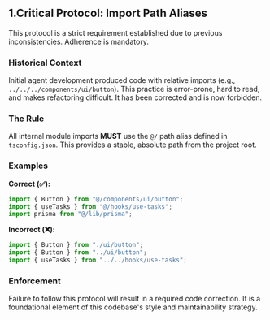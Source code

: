 ## 1.Critical Protocol: Import Path Aliases

This protocol is a strict requirement established due to previous inconsistencies. Adherence is mandatory.

### **Historical Context**

Initial agent development produced code with relative imports (e.g., `../../../components/ui/button`). This practice is error-prone, hard to read, and makes refactoring difficult. It has been corrected and is now forbidden.

### **The Rule**

All internal module imports **MUST** use the `@/` path alias defined in `tsconfig.json`. This provides a stable, absolute path from the project root.

### **Examples**

**Correct (✅):**

```typescript
import { Button } from "@/components/ui/button";
import { useTasks } from "@/hooks/use-tasks";
import prisma from "@/lib/prisma";
```

**Incorrect (❌):**

```typescript
import { Button } from "./ui/button";
import { Button } from "../ui/button";
import { useTasks } from "../../hooks/use-tasks";
```

### **Enforcement**

Failure to follow this protocol will result in a required code correction. It is a foundational element of this codebase's style and maintainability strategy.

```

```
